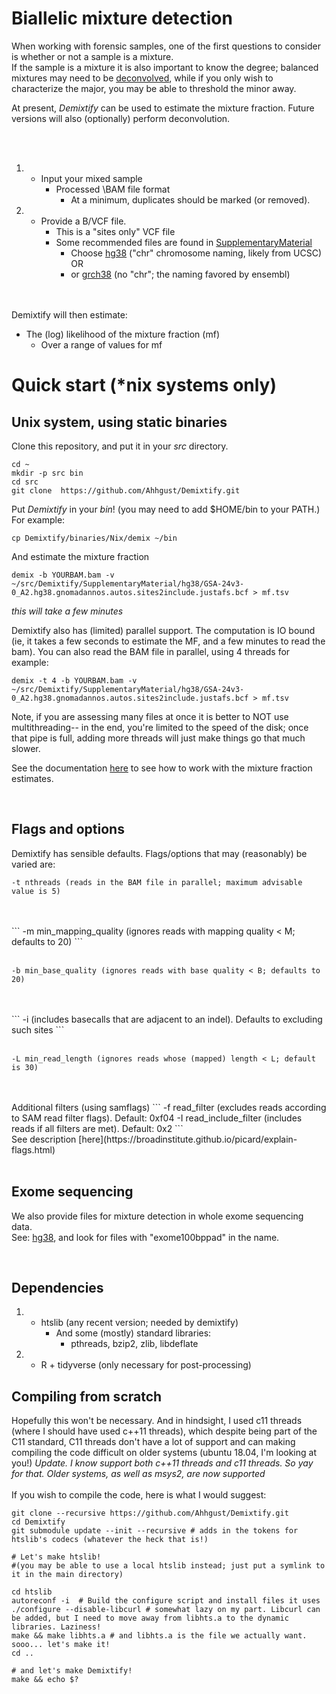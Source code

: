 # Biallelic mixture detection
When working with forensic samples, one of the first questions to consider is whether or not a sample is a mixture. <br>
If the sample is a mixture it is also important to know the degree; balanced mixtures may need to be [deconvolved](Deconvolution.md), while if you only wish to characterize the major, you may be able to threshold the minor away.

At present, _Demixtify_ can be used to estimate the mixture fraction. Future versions will also (optionally) perform deconvolution.

<br>
<br>

1. * Input your mixed sample
     * Processed \BAM file format
       * At a minimum, duplicates should be marked (or removed).
2. * Provide a B/VCF file. 
     * This is a "sites only" VCF file
     * Some recommended files are found in [SupplementaryMaterial](SupplementaryMaterial)
       * Choose [hg38](SupplementaryMaterial/hg38) ("chr" chromosome naming, likely from UCSC) OR
       * or [grch38](SupplementaryMaterial/grch38) (no "chr"; the naming favored by ensembl)
	 

<br>
<br>
Demixtify will then estimate:

* The (log) likelihood of the mixture fraction (mf)
   * Over a range of values for mf

# Quick start (*nix systems only)
## Unix system, using static binaries

Clone this repository, and put it in your _src_ directory.
```
cd ~
mkdir -p src bin
cd src
git clone  https://github.com/Ahhgust/Demixtify.git
```

Put _Demixtify_ in your _bin_! (you may need to add $HOME/bin to your PATH.)
<br>
For example:

```
cp Demixtify/binaries/Nix/demix ~/bin
```

And estimate the mixture fraction
```
demix -b YOURBAM.bam -v ~/src/Demixtify/SupplementaryMaterial/hg38/GSA-24v3-0_A2.hg38.gnomadannos.autos.sites2include.justafs.bcf > mf.tsv
```
_this will take a few minutes_


Demixtify also has (limited) parallel support. The computation is IO bound (ie, it takes a few seconds to estimate the MF, and a few minutes to read the bam).
You can also read the BAM file in parallel, using 4 threads for example:
```
demix -t 4 -b YOURBAM.bam -v ~/src/Demixtify/SupplementaryMaterial/hg38/GSA-24v3-0_A2.hg38.gnomadannos.autos.sites2include.justafs.bcf > mf.tsv
```

Note, if you are assessing many files at once it is better to NOT use multithreading-- in the end, you're limited to the speed of the disk; once that pipe is full,
adding more threads will just make things go that much slower.

See the documentation [here](MFfile.md) to see how to work with the mixture fraction estimates.

<br>

## Flags and options

Demixtify has sensible defaults. Flags/options that may (reasonably) be varied are:
```
-t nthreads (reads in the BAM file in parallel; maximum advisable value is 5)
```
<br>
<br>
```
-m min_mapping_quality (ignores reads with mapping quality < M; defaults to 20)
```
<br>
<br>

```
-b min_base_quality (ignores reads with base quality < B; defaults to 20)
```
<br>
<br>
```
-i (includes basecalls that are adjacent to an indel). Defaults to excluding such sites
```
<br>
<br>

```
-L min_read_length (ignores reads whose (mapped) length < L; default is 30)
```
<br>
<br>
Additional filters (using samflags)
```
-f read_filter (excludes reads according to SAM read filter flags). Default: 0xf04
-I read_include_filter (includes reads if all filters are met). Default: 0x2
```
<br>
See description [here](https://broadinstitute.github.io/picard/explain-flags.html) 
<br>
<br>


## Exome sequencing

We also provide files for mixture detection in whole exome sequencing data.<br>
See: [hg38](SupplementaryMaterial/hg38), and look for files with  "exome100bppad"  in the name.


<br>

## Dependencies
1. * htslib (any recent version; needed by demixtify)
     * And some (mostly) standard libraries:
       * pthreads, bzip2, zlib, libdeflate
2. * R + tidyverse (only necessary for post-processing)

## Compiling from scratch
Hopefully this won't be necessary.
And in hindsight, I used c11 threads (where I should have used c++11 threads),
which despite being part of the C11 standard, C11 threads don't have a lot of support and 
can making compiling the code difficult on older systems (ubuntu 18.04, I'm looking at you!)
*Update. I know support both c++11 threads and c11 threads. So yay for that. Older systems, as well as msys2, are now supported*
<br>
<br>
If you wish to compile the code, here is what I would suggest:
```
git clone --recursive https://github.com/Ahhgust/Demixtify.git
cd Demixtify
git submodule update --init --recursive # adds in the tokens for htslib's codecs (whatever the heck that is!)

# Let's make htslib!
#(you may be able to use a local htslib instead; just put a symlink to it in the main directory)

cd htslib 
autoreconf -i  # Build the configure script and install files it uses
./configure --disable-libcurl # somewhat lazy on my part. Libcurl can be added, but I need to move away from libhts.a to the dynamic libraries. Laziness!
make && make libhts.a # and libhts.a is the file we actually want. sooo... let's make it!
cd ..

# and let's make Demixtify!
make && echo $?

```

